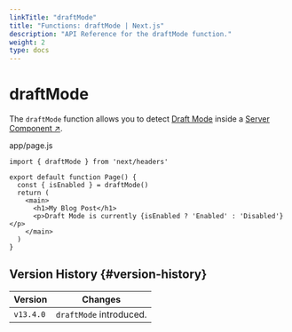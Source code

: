 ```yaml
---
linkTitle: "draftMode"
title: "Functions: draftMode | Next.js"
description: "API Reference for the draftMode function."
weight: 2
type: docs
---
```


# draftMode

The `draftMode` function allows you to detect [Draft Mode](/nextjs/13.5/using-app-router/building-your-application/configuring/draft-mode) inside a [Server Component ↗](https://nextjs.org/docs/app/building-your-application/rendering/server-components.html).


app/page.js
```
import { draftMode } from 'next/headers'
 
export default function Page() {
  const { isEnabled } = draftMode()
  return (
    <main>
      <h1>My Blog Post</h1>
      <p>Draft Mode is currently {isEnabled ? 'Enabled' : 'Disabled'}</p>
    </main>
  )
}
```

## Version History {#version-history}

|Version|Changes|
|---|---|
|`v13.4.0`|`draftMode` introduced.|

